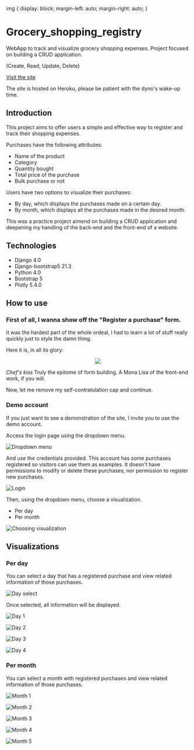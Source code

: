 img {
  display: block;
  margin-left: auto;
  margin-right: auto;
}

# Grocery_shopping_registry
WebApp to track and visualize grocery shopping expenses. Project focused on 
building a CRUD application.

(Create, Read, Update, Delete)

[Visit the site](https://registro-super.herokuapp.com/)

The site is hosted on Heroku, please be patient with the dyno's wake-up time.

## Introduction
This project aims to offer users a simple and effective way to register and track 
their shopping expenses.

Purchases have the following attributes:
* Name of the product
* Category
* Quantity bought
* Total price of the purchase
* Bulk purchase or not

Users have two options to visualize their purchases:
* By day, which displays the purchases made on a certain day.
* By month, which displays all the purchases made in the desired month.

This was a practice project aimend on building a CRUD application and deepening 
my handling of the back-end and the front-end of a website.

## Technologies
* Django  4.0
* Django-bootstrap5 21.3
* Python 4.0
* Bootstrap 5
* Plotly 5.4.0

## How to use

### First of all, I wanna show off the "Register a purchase" form.

It was the hardest part of the whole ordeal, I had to learn a lot of stuff really quickly just to style the damn thing.

Here it is, in all its glory:

<p align="center">
  <img src="https://i.imgur.com/9hgz4Xb.png">
</p>

*Chef's kiss* Truly the epitome of form building. A Mona Lisa of the front-end work, if you will.

Now, let me remove my self-contratulation cap and continue.

### Demo account

If you just want to see a demonstration of the site, I invite you to use the demo
 account.

Access the login page using the dropdown menu.

![Dropdown menu](https://i.imgur.com/zeWboN3.png "Dropdown menu")

And use the credentials provided. This account has some purchases registered so
 visitors can use them as examples.
It doesn't have permissions to modify or delete these purchases, nor permission to
 register new purchases.

![Login](https://i.imgur.com/imx2NwP.png "Login")

Then, using the dropdown menu, choose a visualization.
* Per day
* Per month

![Choosing visualization](https://i.imgur.com/8TiLZmA.png "Choosing visualization")

## Visualizations

### Per day

You can select a day that has a registered purchase and view related information of those purchases.

![Day select](https://i.imgur.com/SpejD4w.png "Day select")

Once selected, all information will be displayed.

![Day 1](https://i.imgur.com/s01IPE5.png "Day 1")

![Day 2](https://i.imgur.com/K8pvaGH.png "Day 2")

![Day 3](https://i.imgur.com/skQbkzD.png "Day 3")

![Day 4](https://i.imgur.com/cqtqbHa.png "Day 4")

### Per month

You can select a month with registered purchases and view related information of those purchases.

![Month 1](https://i.imgur.com/Z6XSPCV.png "Month 1")

![Month 2](https://i.imgur.com/WR1GdPH.png "Month 2")

![Month 3](https://i.imgur.com/6euXZzN.png "Month 3")

![Month 4](https://i.imgur.com/B3DVmkv.png "Month 4")

![Month 5](https://i.imgur.com/90I8gQf.png "Month 5")